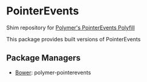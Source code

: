 # PointerEvents

Shim repository for [Polymer's PointerEvents Polyfill](http://github.com/Polymer/PointerEvents)

This package provides built versions of PointerEvents

## Package Managers
- [Bower](http://bower.io): polymer-pointerevents
